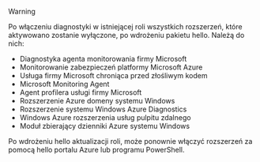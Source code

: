 > [!WARNING]
> Po włączeniu diagnostyki w istniejącej roli wszystkich rozszerzeń, które aktywowano zostanie wyłączone, po wdrożeniu pakietu hello. Należą do nich:
>
> * Diagnostyka agenta monitorowania firmy Microsoft
> * Monitorowanie zabezpieczeń platformy Microsoft Azure
> * Usługa firmy Microsoft chroniąca przed złośliwym kodem                 
> * Microsoft Monitoring Agent
> * Agent profilera usługi firmy Microsoft      
> * Rozszerzenie Azure domeny systemu Windows        
> * Rozszerzenie systemu Windows Azure Diagnostics   
> * Windows Azure rozszerzenia usług pulpitu zdalnego
> * Moduł zbierający dzienniki Azure systemu Windows
>
> Po wdrożeniu hello aktualizacji roli, może ponownie włączyć rozszerzeń za pomocą hello portalu Azure lub programu PowerShell.
>
